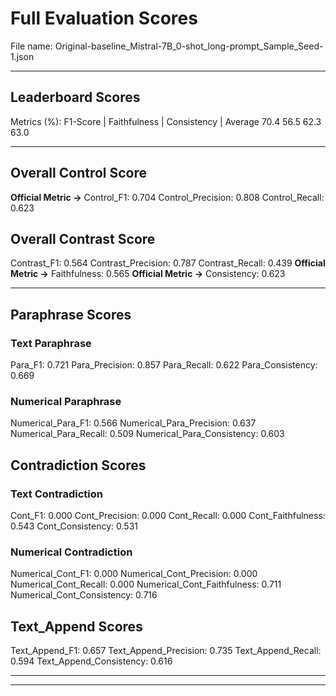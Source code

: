 # Full Evaluation Scores

File name: Original-baseline_Mistral-7B_0-shot_long-prompt_Sample_Seed-1.json


---

## Leaderboard Scores

Metrics (%): F1-Score | Faithfulness | Consistency | Average
                70.4        56.5          62.3        63.0

---

## Overall Control Score

**Official Metric ->** Control_F1: 0.704
Control_Precision: 0.808
Control_Recall: 0.623

## Overall Contrast Score

Contrast_F1: 0.564
Contrast_Precision: 0.787
Contrast_Recall: 0.439
**Official Metric ->** Faithfulness: 0.565
**Official Metric ->** Consistency: 0.623

---


## Paraphrase Scores


### Text Paraphrase

Para_F1: 0.721
Para_Precision: 0.857
Para_Recall: 0.622
Para_Consistency: 0.669


### Numerical Paraphrase

Numerical_Para_F1: 0.566
Numerical_Para_Precision: 0.637
Numerical_Para_Recall: 0.509
Numerical_Para_Consistency: 0.603


## Contradiction Scores


### Text Contradiction

Cont_F1: 0.000
Cont_Precision: 0.000
Cont_Recall: 0.000
Cont_Faithfulness: 0.543
Cont_Consistency: 0.531


### Numerical Contradiction

Numerical_Cont_F1: 0.000
Numerical_Cont_Precision: 0.000
Numerical_Cont_Recall: 0.000
Numerical_Cont_Faithfulness: 0.711
Numerical_Cont_Consistency: 0.716


## Text_Append Scores

Text_Append_F1: 0.657
Text_Append_Precision: 0.735
Text_Append_Recall: 0.594
Text_Append_Consistency: 0.616

---


---

